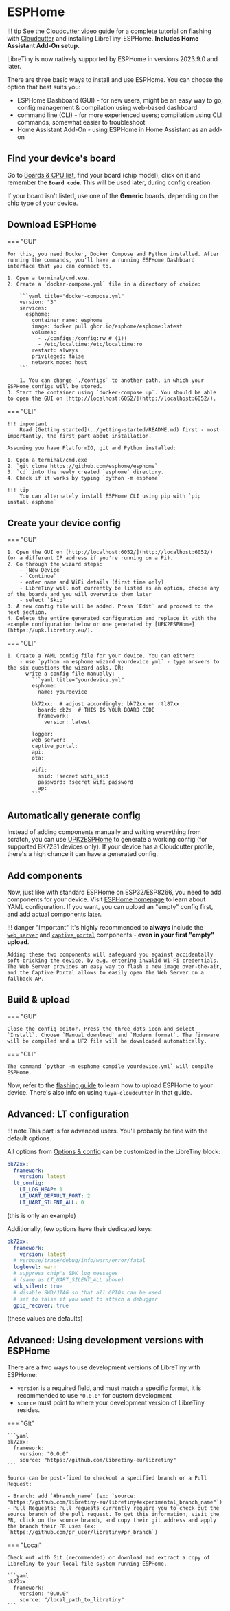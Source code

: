 # ESPHome

!!! tip
	See the [Cloudcutter video guide](https://www.youtube.com/watch?v=sSj8f-HCHQ0) for a complete tutorial on flashing with [Cloudcutter](https://github.com/tuya-cloudcutter/tuya-cloudcutter) and installing LibreTiny-ESPHome. **Includes Home Assistant Add-On setup.**

LibreTiny is now natively supported by ESPHome in versions 2023.9.0 and later.

There are three basic ways to install and use ESPHome. You can choose the option that best suits you:

- ESPHome Dashboard (GUI) - for new users, might be an easy way to go; config management & compilation using web-based dashboard
- command line (CLI) - for more experienced users; compilation using CLI commands, somewhat easier to troubleshoot
- Home Assistant Add-On - using ESPHome in Home Assistant as an add-on

## Find your device's board

Go to [Boards & CPU list](../status/supported.md), find your board (chip model), click on it and remember the **`Board code`**. This will be used later, during config creation.

If your board isn't listed, use one of the **Generic** boards, depending on the chip type of your device.

## Download ESPHome

=== "GUI"

	For this, you need Docker, Docker Compose and Python installed. After running the commands, you'll have a running ESPHome Dashboard interface that you can connect to.

	1. Open a terminal/cmd.exe.
	2. Create a `docker-compose.yml` file in a directory of choice:

		```yaml title="docker-compose.yml"
		version: "3"
		services:
		  esphome:
            container_name: esphome
            image: docker pull ghcr.io/esphome/esphome:latest
		    volumes:
		      - ./configs:/config:rw # (1)!
		      - /etc/localtime:/etc/localtime:ro
		    restart: always
		    privileged: false
		    network_mode: host
		```

		1. You can change `./configs` to another path, in which your ESPHome configs will be stored.
	3. Start the container using `docker-compose up`. You should be able to open the GUI on [http://localhost:6052/](http://localhost:6052/).

=== "CLI"

	!!! important
		Read [Getting started](../getting-started/README.md) first - most importantly, the first part about installation.

	Assuming you have PlatformIO, git and Python installed:

	1. Open a terminal/cmd.exe
	2. `git clone https://github.com/esphome/esphome`
	3. `cd` into the newly created `esphome` directory.
	4. Check if it works by typing `python -m esphome`

	!!! tip
		You can alternately install ESPHome CLI using pip with `pip install esphome`

## Create your device config

=== "GUI"

	1. Open the GUI on [http://localhost:6052/](http://localhost:6052/) (or a different IP address if you're running on a Pi).
	2. Go through the wizard steps:
		- `New Device`
		- `Continue`
		- enter name and WiFi details (first time only)
		- LibreTiny will not currently be listed as an option, choose any of the boards and you will overwrite them later
		- select `Skip`
	3. A new config file will be added. Press `Edit` and proceed to the next section.
	4. Delete the entire generated configuration and replace it with the example configuration below or one generated by [UPK2ESPHome](https://upk.libretiny.eu/).

=== "CLI"

	1. Create a YAML config file for your device. You can either:
		- use `python -m esphome wizard yourdevice.yml` - type answers to the six questions the wizard asks, OR:
		- write a config file manually:
			```yaml title="yourdevice.yml"
			esphome:
			  name: yourdevice

			bk72xx:  # adjust accordingly: bk72xx or rtl87xx
			  board: cb2s  # THIS IS YOUR BOARD CODE
			  framework:
			    version: latest

			logger:
			web_server:
			captive_portal:
			api:
			ota:

			wifi:
			  ssid: !secret wifi_ssid
			  password: !secret wifi_password
			  ap:
			```

## Automatically generate config

Instead of adding components manually and writing everything from scratch, you can use [UPK2ESPHome](https://upk.libretiny.eu/) to generate a working config (for supported BK7231 devices only). If your device has a Cloudcutter profile, there's a high chance it can have a generated config.

## Add components

Now, just like with standard ESPHome on ESP32/ESP8266, you need to add components for your device. Visit [ESPHome homepage](https://esphome.io/) to learn about YAML configuration. If you want, you can upload an "empty" config first, and add actual components later.

!!! danger "Important"
	It's highly recommended to **always** include the [`web_server`](https://esphome.io/components/web_server.html) and [`captive_portal`](https://esphome.io/components/captive_portal.html) components - **even in your first "empty" upload**.

	Adding these two components will safeguard you against accidentally soft-bricking the device, by e.g. entering invalid Wi-Fi credentials. The Web Server provides an easy way to flash a new image over-the-air, and the Captive Portal allows to easily open the Web Server on a fallback AP.

## Build & upload

=== "GUI"

	Close the config editor. Press the three dots icon and select `Install`. Choose `Manual download` and `Modern format`. The firmware will be compiled and a UF2 file will be downloaded automatically.

=== "CLI"

	The command `python -m esphome compile yourdevice.yml` will compile ESPHome.

Now, refer to the [flashing guide](../flashing/esphome.md) to learn how to upload ESPHome to your device. There's also info on using `tuya-cloudcutter` in that guide.

## Advanced: LT configuration

!!! note
	This part is for advanced users. You'll probably be fine with the default options.

All options from [Options & config](../dev/config.md) can be customized in the LibreTiny block:

```yaml title="yourdevice.yml"
bk72xx:
  framework:
    version: latest
  lt_config:
    LT_LOG_HEAP: 1
    LT_UART_DEFAULT_PORT: 2
    LT_UART_SILENT_ALL: 0
```

(this is only an example)

Additionally, few options have their dedicated keys:

```yaml title="yourdevice.yml"
bk72xx:
  framework:
    version: latest
  # verbose/trace/debug/info/warn/error/fatal
  loglevel: warn
  # suppress chip's SDK log messages
  # (same as LT_UART_SILENT_ALL above)
  sdk_silent: true
  # disable SWD/JTAG so that all GPIOs can be used
  # set to false if you want to attach a debugger
  gpio_recover: true
```

(these values are defaults)

## Advanced: Using development versions with ESPHome

There are a two ways to use development versions of LibreTiny with ESPHome:

- `version` is a required field, and must match a specific format, it is recommended to use `"0.0.0"` for custom development
- `source` must point to where your development version of LibreTiny resides.

=== "Git"

	```yaml
	bk72xx:
	  framework:
	    version: "0.0.0"
	    source: "https://github.com/libretiny-eu/libretiny"
	```

	Source can be post-fixed to checkout a specified branch or a Pull Request:

	- Branch: add `#branch_name` (ex: `source: "https://github.com/libretiny-eu/libretiny#experimental_branch_name"`)
	- Pull Requests: Pull requests currently require you to check out the source branch of the pull request. To get this information, visit the PR, click on the source branch, and copy their git address and apply the branch their PR uses (ex: `https://github.com/pr_user/libretiny#pr_branch`)

=== "Local"

	Check out with Git (recommended) or download and extract a copy of LibreTiny to your local file system running ESPHome.

	```yaml
	bk72xx:
	  framework:
	    version: "0.0.0"
	    source: "/local_path_to_libretiny"
	```
